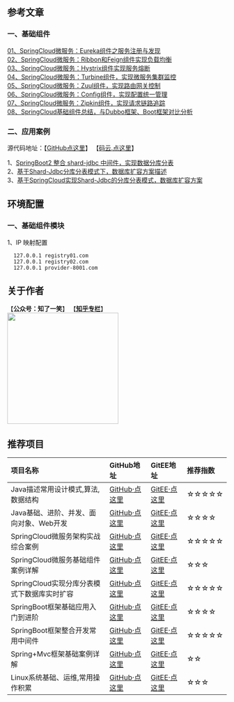 ## 参考文章

### 一、基础组件

[01、SpringCloud微服务：Eureka组件之服务注册与发现](https://mp.weixin.qq.com/s?__biz=MzU4Njg0MzYwNw==&mid=2247483697&idx=1&sn=723b38f79daf396b0d902a856e70e3fc&chksm=fdf45589ca83dc9fd852f9d10bbbca6d18124757bd31c5235f7bbd918f3c7e92e144ff384443&token=949711998&lang=zh_CN#rd)<br/>
[02、SpringCloud微服务：Ribbon和Feign组件实现负载均衡](https://mp.weixin.qq.com/s?__biz=MzU4Njg0MzYwNw==&mid=2247483981&idx=1&sn=1c5272fca0521ad85fb9d8b2be666492&chksm=fdf456f5ca83dfe3e0cd9caadc2ecf646584af805be2999935c792b839f2bfadbe5773249e97&token=2068987278&lang=zh_CN#rd)<br/>
[03、SpringCloud微服务：Hystrix组件实现服务熔断](https://mp.weixin.qq.com/s?__biz=MzU4Njg0MzYwNw==&mid=2247483985&idx=1&sn=7e27c66495a896edeaa3490314a0f57f&chksm=fdf456e9ca83dfff2b1ade8c4f9c0cec0b1c3a9cf248d0cb11002d75d20b180dad2dd2d2f9e9&token=1511677484&lang=zh_CN#rd)<br/>
[04、SpringCloud微服务：Turbine组件，实现微服务集群监控](https://mp.weixin.qq.com/s?__biz=MzU4Njg0MzYwNw==&mid=2247484004&idx=1&sn=197dab3b3576fbab90beedfd314fc94c&chksm=fdf456dcca83dfca0efe407c654795bb3310ac85d3ae240b6fb72db2873e3654506421739a2a&token=51353754&lang=zh_CN#rd)<br/>
[05、SpringCloud微服务：Zuul组件，实现路由网关控制](https://mp.weixin.qq.com/s?__biz=MzU4Njg0MzYwNw==&mid=2247484022&idx=1&sn=51ae6cf43e67a0213207d34a78e73afd&chksm=fdf456ceca83dfd878110f2c4386d547c95d0718948499c5a1fc94fc114474cd7c028bb40640&token=51353754&lang=zh_CN#rd)<br/>
[06、SpringCloud微服务：Config组件，实现配置统一管理](https://mp.weixin.qq.com/s?__biz=MzU4Njg0MzYwNw==&mid=2247484029&idx=1&sn=6f7b34a7a98c695b16214c73a7af1f24&chksm=fdf456c5ca83dfd389bb573eb0dcff877c8201ae607d6de947c27ced238a8e2a515388440fe3&token=693087170&lang=zh_CN#rd)<br/>
[07、SpringCloud微服务：Zipkin组件，实现请求链路追踪](https://mp.weixin.qq.com/s?__biz=MzU4Njg0MzYwNw==&mid=2247484041&idx=1&sn=8af57497c4ad1036cd0c7a014385c737&chksm=fdf45631ca83df27cbc9274a72eed0fef22ad5e018bcf2f81e50d3a8e4d924965ef08ba017d9&token=1730846991&lang=zh_CN#rd)<br/>
[08、SpringCloud基础组件总结，与Dubbo框架、Boot框架对比分析](https://mp.weixin.qq.com/s?__biz=MzU4Njg0MzYwNw==&mid=2247484056&idx=1&sn=91b7f3c01d8fcc1513150181e22ce264&chksm=fdf45620ca83df36aa94660a6e8b781017676c0ba1555c3c70ed83e3ded8dab82bef9209ba5b&token=1761632241&lang=zh_CN#rd)<br/>

### 二、应用案例

源代码地址：【[GitHub点这里](https://github.com/cicadasmile/cloud-shard-jdbc)】    【[码云.点这里](https://gitee.com/cicadasmile/cloud-shard-jdbc)】

1、[SpringBoot2 整合 shard-jdbc 中间件，实现数据分库分表](https://mp.weixin.qq.com/s?__biz=MzU4Njg0MzYwNw==&mid=2247483713&idx=1&sn=cd4228e19d07e0371af7ef06515f4298&chksm=fdf455f9ca83dcef81c44f10bff15a3d3a29553746eef9cad9d4e2a13c5d5709d95a375bff0a&token=582428657&lang=zh_CN#rd)<br/>
2、[基于Shard-Jdbc分库分表模式下，数据库扩容方案描述](https://mp.weixin.qq.com/s?__biz=MzU4Njg0MzYwNw==&mid=2247483723&idx=1&sn=4c4c59e13a05b7cf3ea23054d28a3e22&chksm=fdf455f3ca83dce566173d887ee8f274cc154e72c9c1af29cfecc02e3e77220d9f8b1f3b90c4&token=1249750178&lang=zh_CN#rd)<br/>
3、[基于SpringCloud实现Shard-Jdbc的分库分表模式，数据库扩容方案](https://mp.weixin.qq.com/s?__biz=MzU4Njg0MzYwNw==&mid=2247483732&idx=1&sn=ac0ecd8443ccd7b6f68955023e2291a3&chksm=fdf455ecca83dcfacd2aecc7b6f20deef13ba429f3b0da27159aa67581736a7f492732ae73c8&token=949711998&lang=zh_CN#rd)<br/>

## 环境配置

### 一、基础组件模块

1、IP 映射配置
```
  127.0.0.1 registry01.com
  127.0.0.1 registry02.com
  127.0.0.1 provider-8001.com
``` 

## 关于作者
【<b>公众号：知了一笑</b>】    【<b><a href="https://www.zhihu.com/people/cicadasmile/columns">知乎专栏</a></b>】<br/>
<img width="255px" height="255px" src="https://avatars0.githubusercontent.com/u/50793885?s=460&v=4"/><br/>

## 推荐项目

|项目名称|GitHub地址|GitEE地址|推荐指数|
|:---|:---|:---|:---|
|Java描述常用设计模式,算法,数据结构|[GitHub·点这里](https://github.com/cicadasmile/model-arithmetic-parent)|[GitEE·点这里](https://gitee.com/cicadasmile/model-arithmetic-parent)|☆☆☆☆☆|
|Java基础、进阶、并发、面向对象、Web开发|[GitHub·点这里](https://github.com/cicadasmile/java-base-parent)|[GitEE·点这里](https://gitee.com/cicadasmile/java-base-parent)|☆☆☆☆|
|SpringCloud微服务架构实战综合案例|[GitHub·点这里](https://github.com/cicadasmile/husky-spring-cloud)|[GitEE·点这里](https://gitee.com/cicadasmile/husky-spring-cloud)|☆☆☆☆☆|
|SpringCloud微服务基础组件案例详解|[GitHub·点这里](https://github.com/cicadasmile/spring-cloud-base)|[GitEE·点这里](https://gitee.com/cicadasmile/spring-cloud-base)|☆☆☆|
|SpringCloud实现分库分表模式下数据库实时扩容|[GitHub·点这里](https://github.com/cicadasmile/cloud-shard-jdbc)|[GitEE·点这里](https://gitee.com/cicadasmile/cloud-shard-jdbc)|☆☆☆☆☆|
|SpringBoot框架基础应用入门到进阶|[GitHub·点这里](https://github.com/cicadasmile/spring-boot-base)|[GitEE·点这里](https://gitee.com/cicadasmile/spring-boot-base)|☆☆☆☆|
|SpringBoot框架整合开发常用中间件|[GitHub·点这里](https://github.com/cicadasmile/middle-ware-parent)|[GitEE·点这里](https://gitee.com/cicadasmile/middle-ware-parent)|☆☆☆☆☆|
|Spring+Mvc框架基础案例详解|[GitHub·点这里](https://github.com/cicadasmile/spring-mvc-parent)|[GitEE·点这里](https://gitee.com/cicadasmile/spring-mvc-parent)|☆☆|
|Linux系统基础、运维,常用操作积累|[GitHub·点这里](https://github.com/cicadasmile/linux-system-base)|[GitEE·点这里](https://gitee.com/cicadasmile/linux-system-base)|☆☆☆|
